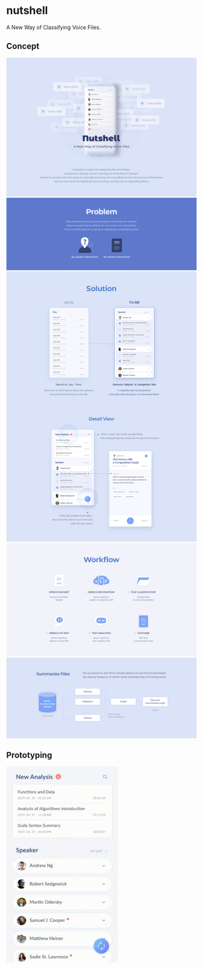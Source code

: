 # nutshell

A New Way of Classifying Voice Files.

## Concept

![01](presentation/nutshell_PPT_01.png "01")
![02](presentation/nutshell_PPT_02.png "02")
![03](presentation/nutshell_PPT_03.png "03")
![04](presentation/nutshell_PPT_04.png "04")
![05](presentation/nutshell_PPT_05.png "05")

## Prototyping

![](presentation/nutshell_Prototyping.gif)